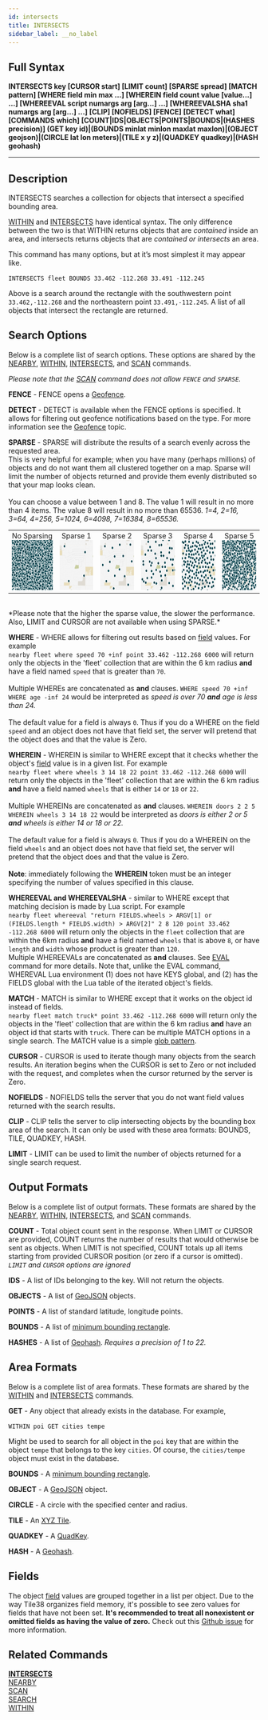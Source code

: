 ```yaml
---
id: intersects
title: INTERSECTS
sidebar_label: __no_label
---
```


## Full Syntax

**INTERSECTS  key [CURSOR start] [LIMIT count] [SPARSE spread] [MATCH pattern] [WHERE field min max ...] [WHEREIN field count value [value...] ...] [WHEREEVAL script numargs arg [arg...] ...] [WHEREEVALSHA sha1 numargs arg [arg...] ...] [CLIP] [NOFIELDS] [FENCE] [DETECT what] [COMMANDS which] [COUNT|IDS|OBJECTS|POINTS|BOUNDS|(HASHES precision)] (GET key id)|(BOUNDS minlat minlon maxlat maxlon)|(OBJECT geojson)|(CIRCLE lat lon meters)|(TILE x y z)|(QUADKEY quadkey)|(HASH geohash)**

---

## Description

INTERSECTS searches a collection for objects that intersect a specified bounding area. 

[WITHIN](../commands/within.md) and [INTERSECTS](../commands/intersects.md) have identical syntax. The only difference between the two is that WITHIN returns objects that are *contained* inside an area, and intersects returns objects that are *contained or intersects* an area.

This command has many options, but at it’s most simplest it may appear like.

```tile38-cli
INTERSECTS fleet BOUNDS 33.462 -112.268 33.491 -112.245
```

Above is a search around the rectangle with the southwestern point `33.462,-112.268` and the northeastern point `33.491,-112.245`. A list of all objects that intersect the rectangle are returned.

<a name="search-options"></a>
## Search Options

Below is a complete list of search options. These options are shared by the [NEARBY](../commands/nearby.md), [WITHIN](../commands/within.md), [INTERSECTS](../commands/intersects.md), and [SCAN](../commands/scan.md) commands.

*Please note that the [SCAN](../commands/scan.md) command does not allow `FENCE` and `SPARSE`.*

**FENCE** - FENCE opens a [Geofence](../topics/geofencing.md).

**DETECT** - DETECT is available when the FENCE options is specified. It allows for filtering out geofence notifications based on the type. For more information see the [Geofence](../topics/geofencing.md#detect) topic.

**SPARSE** - SPARSE will distribute the results of a search evenly across the requested area.  
This is very helpful for example; when you have many (perhaps millions) of objects and do not want them all clustered together on a map. Sparse will limit the number of objects returned and provide them evenly distributed so that your map looks clean.<br><br>
You can choose a value between 1 and 8. The value 1 will result in no more than 4 items. The value 8 will result in no more than 65536. *1=4, 2=16, 3=64, 4=256, 5=1024, 6=4098, 7=16384, 8=65536.*<br>
<table width="100%"> 
    <td align="center">No Sparsing<img src="../../img//sparse-none.png" width="100" height="100" border="0" alt="Search Within"></td>
    <td align="center">Sparse 1<img src="../../img//sparse-1.png" width="100" height="100" border="0" alt="Search Within"></td>
    <td align="center">Sparse 2<img src="../../img//sparse-2.png" width="100" height="100" border="0" alt="Search Within"></td>
    <td align="center">Sparse 3<img src="../../img//sparse-3.png" width="100" height="100" border="0" alt="Search Within"></td>
    <td align="center">Sparse 4<img src="../../img//sparse-4.png" width="100" height="100" border="0" alt="Search Within"></td>
    <td align="center">Sparse 5<img src="../../img//sparse-5.png" width="100" height="100" border="0" alt="Search Within"></td>
</table><br>
*Please note that the higher the sparse value, the slower the performance. Also, LIMIT and CURSOR are not available when using SPARSE.* 

**WHERE** - WHERE allows for filtering out results based on [field](../commands/set.md#fields) values. For example<br>```nearby fleet where speed 70 +inf point 33.462 -112.268 6000``` will return only the objects in the 'fleet' collection that are within the 6 km radius **and** have a field named `speed` that is greater than `70`. <br><br>Multiple WHEREs are concatenated as **and** clauses. ```WHERE speed 70 +inf WHERE age -inf 24``` would be interpreted as *speed is over 70 <b>and</b> age is less than 24.*<br><br>The default value for a field is always `0`. Thus if you do a WHERE on the field `speed` and an object does not have that field set, the server will pretend that the object does and that the value is Zero.

**WHEREIN** - WHEREIN is similar to WHERE except that it checks whether the object's [field](../commands/set.md#fields) value is in a given list. For example<br>```nearby fleet where wheels 3 14 18 22 point 33.462 -112.268 6000``` will return only the objects in the 'fleet' collection that are within the 6 km radius **and** have a field named `wheels` that is either `14` or `18` or `22`. <br><br>Multiple WHEREINs are concatenated as **and** clauses. ```WHEREIN doors 2 2 5 WHEREIN wheels 3 14 18 22``` would be interpreted as *doors is either 2 or 5 <b>and</b> wheels is either 14 or 18 or 22.*<br><br>The default value for a field is always `0`. Thus if you do a WHEREIN on the field `wheels` and an object does not have that field set, the server will pretend that the object does and that the value is Zero. <br><br>**Note**: immediately following the **WHEREIN** token must be an integer specifying the number of values specified in this clause.

**WHEREEVAL and WHEREEVALSHA** - similar to WHERE except that matching decision is made by Lua script. For example <br>```nearby fleet whereeval "return FIELDS.wheels > ARGV[1] or (FIELDS.length * FIELDS.width) > ARGV[2]" 2 8 120 point 33.462 -112.268 6000``` will return only the objects in the `fleet` collection that are within the 6km radius **and** have a field named `wheels` that is above `8`, or have `length` and `width` whose product is greater than `120`. <br>Multiple WHEREEVALs are concatenated as **and** clauses.  See [EVAL](../commands/eval.md) command for more details.  Note that, unlike the EVAL command, WHEREVAL Lua environment (1) does not have KEYS global, and (2) has the FIELDS global with the Lua table of the iterated object's fields.

**MATCH** - MATCH is similar to WHERE except that it works on the object id instead of fields.<br>```nearby fleet match truck* point 33.462 -112.268 6000``` will return only the objects in the 'fleet' collection that are within the 6 km radius **and** have an object id that starts with `truck`. There can be multiple MATCH options in a single search. The MATCH value is a simple [glob pattern](https://en.wikipedia.org/wiki/Glob_(programming)).

**CURSOR** - CURSOR is used to iterate though many objects from the search results. An iteration begins when the CURSOR is set to Zero or not included with the request, and completes when the cursor returned by the server is Zero.

**NOFIELDS** - NOFIELDS tells the server that you do not want field values returned with the search results.

**CLIP** - CLIP tells the server to clip intersecting objects by the bounding box area of the search.  It can only be used with these area formats: BOUNDS, TILE, QUADKEY, HASH.

**LIMIT** - LIMIT can be used to limit the number of objects returned for a single search request.


<a name="output-formats"></a>
## Output Formats

Below is a complete list of output formats. These formats are shared by the [NEARBY](../commands/nearby.md), [WITHIN](../commands/within.md), [INTERSECTS](../commands/intersects.md), and [SCAN](../commands/scan.md) commands.

**COUNT** - Total object count sent in the response. When LIMIT or CURSOR are provided, COUNT returns the number of results that would otherwise be sent as objects. When LIMIT is not specified, COUNT totals up all items starting from provided CURSOR position (or zero if a cursor is omitted). *`LIMIT` and `CURSOR` options are ignored*

**IDS**  - A list of IDs belonging to the key. Will not return the objects.

**OBJECTS** - A list of [GeoJSON](http://geojson.org/) objects.

**POINTS** - A list of standard latitude, longitude points.

**BOUNDS** - A list of [minimum bounding rectangle](https://en.wikipedia.org/wiki/Minimum_bounding_rectangle).

**HASHES** - A list of [Geohash](https://en.wikipedia.org/wiki/Geohash). *Requires a precision of 1 to 22.*

<a name="area-formats"></a>
## Area Formats

Below is a complete list of area formats. These formats are shared by the [WITHIN](../commands/within.md) and [INTERSECTS](../commands/intersects.md) commands.


**GET** - Any object that already exists in the database. For example, 

```tile38-cli
WITHIN poi GET cities tempe
```

Might be used to search for all object in the `poi` key that are within the object `tempe` that belongs to the key `cities`. Of course, the `cities/tempe` object must exist in the database.

**BOUNDS** - A [minimum bounding rectangle](../topics/object-types.md#bounds).

**OBJECT** - A [GeoJSON](../topics/object-types.md#geojson) object.

**CIRCLE** - A circle with the specified center and radius.

**TILE** -  An [XYZ Tile](../topics/object-types.md#xyz-tile).

**QUADKEY** - A [QuadKey](../topics/object-types.md#quadkey).

**HASH** - A [Geohash](../topics/object-types.md#geohash).

<a name="fields"></a>
## Fields

The object [field](../commands/set.md#fields) values are grouped together in a list per object.
Due to the way Tile38 organizes field memory, it's possible to see zero values for fields
that have not been set. **It's recommended to treat all nonexistent or omitted fields as
having the value of zero.** Check out this [Github issue](https://github.com/tidwall/tile38/issues/169#issuecomment-295280587)
for more information.

## Related Commands

**[INTERSECTS](../commands/intersects.md)**<br>
[NEARBY](../commands/nearby.md)<br>
[SCAN](../commands/scan.md)<br>
[SEARCH](../commands/search.md)<br>
[WITHIN](../commands/within.md)<br>